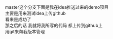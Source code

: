 master这个分支下面是我在idea推送过来的demo项目<br>
主要是用来测试idea上传github<br>
看来是成功了<br>
那之后的话 我就将我所写的代码 都上传到github上<br>
用git来帮我版本管理<br>

